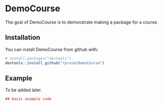 
<!-- README.md is generated from README.Rmd. Please edit that file -->
DemoCourse
==========

The goal of DemoCourse is to demonstrate making a package for a course.

Installation
------------

You can install DemoCourse from github with:

``` r
# install.packages("devtools")
devtools::install_github("rpruim/DemoCourse")
```

Example
-------

To be added later.

``` r
## basic example code
```
